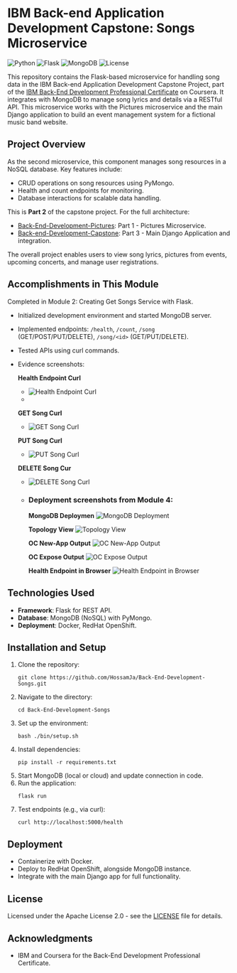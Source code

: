 
# IBM Back-end Application Development Capstone: Songs Microservice

![Python](https://img.shields.io/badge/Python-3.8%2B-blue?logo=python)
![Flask](https://img.shields.io/badge/Flask-2.0%2B-black?logo=flask)
![MongoDB](https://img.shields.io/badge/MongoDB-5.0%2B-green?logo=mongodb)
![License](https://img.shields.io/badge/License-Apache%202.0-orange)

This repository contains the Flask-based microservice for handling song data in the IBM Back-end Application Development Capstone Project, part of the [IBM Back-End Development Professional Certificate](https://www.coursera.org/professional-certificates/ibm-backend-development) on Coursera. It integrates with MongoDB to manage song lyrics and details via a RESTful API. This microservice works with the Pictures microservice and the main Django application to build an event management system for a fictional music band website.

## Project Overview

As the second microservice, this component manages song resources in a NoSQL database. Key features include:
- CRUD operations on song resources using PyMongo.
- Health and count endpoints for monitoring.
- Database interactions for scalable data handling.

This is **Part 2** of the capstone project. For the full architecture:
- [Back-End-Development-Pictures](https://github.com/HossamJa/Back-End-Development-Pictures): Part 1 - Pictures Microservice.
- [Back-end-Development-Capstone](https://github.com/HossamJa/Back-end-Development-Capstone): Part 3 - Main Django Application and integration.

The overall project enables users to view song lyrics, pictures from events, upcoming concerts, and manage user registrations.

## Accomplishments in This Module

Completed in Module 2: Creating Get Songs Service with Flask.
- Initialized development environment and started MongoDB server.
- Implemented endpoints: `/health`, `/count`, `/song` (GET/POST/PUT/DELETE), `/song/<id>` (GET/PUT/DELETE).
- Tested APIs using curl commands.
- Evidence screenshots:

  **Health Endpoint Curl**
  - ![Health Endpoint Curl](screenshots/songs-ex1-health-curl.PNG)
  - 
  **GET Song Curl**
  - ![GET Song Curl](screenshots/songs-ex2-get-song-curl.PNG)
 
  **PUT Song Curl**
  - ![PUT Song Curl](screenshots/songs-ex5-put-song-passing.PNG)

  **DELETE Song Cur**
  - ![DELETE Song Curl](screenshots/songs-ex6-delete-song-passing.PNG)

  - ### Deployment screenshots from Module 4:
 
    **MongoDB Deploymen**
    ![MongoDB Deployment](screenshots/deploy-getsong-1.PNG)
 
    **Topology View**
    ![Topology View](screenshots/deploy-getsong-2.PNG)
 
    **OC New-App Output**
    ![OC New-App Output](screenshots/deploy-getsong-3.PNG)
 
    **OC Expose Output**
    ![OC Expose Output](screenshots/deploy-getsong-4.PNG)
 
    **Health Endpoint in Browser**
    ![Health Endpoint in Browser](screenshots/deploy-getsong-5.PNG)

## Technologies Used

- **Framework**: Flask for REST API.
- **Database**: MongoDB (NoSQL) with PyMongo.
- **Deployment**: Docker, RedHat OpenShift.

## Installation and Setup

1. Clone the repository:
   ```
   git clone https://github.com/HossamJa/Back-End-Development-Songs.git
   ```
2. Navigate to the directory:
   ```
   cd Back-End-Development-Songs
   ```
3. Set up the environment:
   ```
   bash ./bin/setup.sh
   ```
4. Install dependencies:
   ```
   pip install -r requirements.txt
   ```
5. Start MongoDB (local or cloud) and update connection in code.
6. Run the application:
   ```
   flask run
   ```
7. Test endpoints (e.g., via curl):
   ```
   curl http://localhost:5000/health
   ```

## Deployment

- Containerize with Docker.
- Deploy to RedHat OpenShift, alongside MongoDB instance.
- Integrate with the main Django app for full functionality.

## License

Licensed under the Apache License 2.0 - see the [LICENSE](LICENSE) file for details.

## Acknowledgments

- IBM and Coursera for the Back-End Development Professional Certificate.
